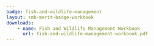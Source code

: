 ```yaml
---
badge: fish-and-wildlife-management
layout: smb-merit-badge-workbook
downloads:
    - name: Fish and Wildlife Management Workbook
      url: fish-and-wildlife-management-workbook.pdf
---
```

